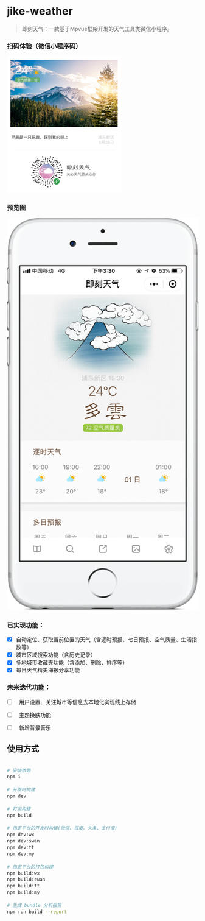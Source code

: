 # jike-weather

> 即刻天气：一款基于Mpvue框架开发的天气工具类微信小程序。

### 扫码体验（微信小程序码）
<img src="https://github.com/JeanwayHwang/jike-weather/blob/master/asset/xcx_code.png" width="300" alt="微信小程序码">

### 预览图
<img src="https://github.com/JeanwayHwang/jike-weather/blob/master/asset/home.png" width="900" alt="小程序截屏">

### 已实现功能：
- [x]   自动定位、获取当前位置的天气（含逐时预报、七日预报、空气质量、生活指数等）
- [x]   城市区域搜索功能（含历史记录）
- [x]   多地城市收藏夹功能（含添加、删除、排序等）
- [x]   每日天气精美海报分享功能

### 未来迭代功能：
- [ ]   用户设置、关注城市等信息去本地化实现线上存储
- [ ]   主题换肤功能
- [ ]   新增背景音乐


## 使用方式

``` bash

# 安装依赖
npm i

# 开发时构建
npm dev

# 打包构建
npm build

# 指定平台的开发时构建(微信、百度、头条、支付宝)
npm dev:wx
npm dev:swan
npm dev:tt
npm dev:my

# 指定平台的打包构建
npm build:wx
npm build:swan
npm build:tt
npm build:my

# 生成 bundle 分析报告
npm run build --report
```